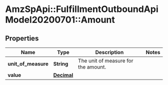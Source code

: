 # AmzSpApi::FulfillmentOutboundApiModel20200701::Amount

## Properties
Name | Type | Description | Notes
------------ | ------------- | ------------- | -------------
**unit_of_measure** | **String** | The unit of measure for the amount. | 
**value** | [**Decimal**](Decimal.md) |  | 

